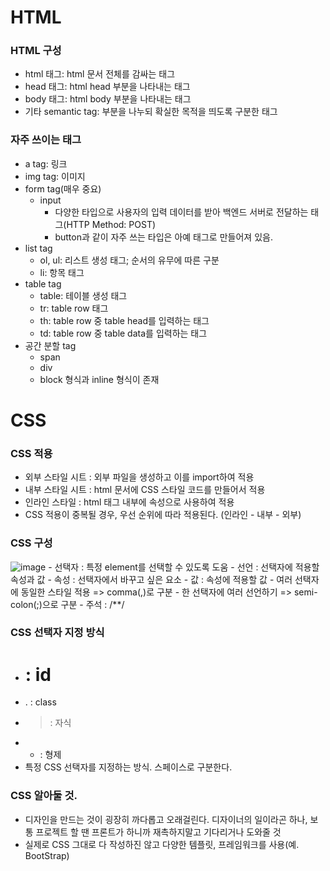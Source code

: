   # HTML
  ### HTML 구성
  - html 태그: html 문서 전체를 감싸는 태그
  - head 태그: html head 부분을 나타내는 태그
  - body 태그: html body 부분을 나타내는 태그
  - 기타 semantic tag: 부분을 나누되 확실한 목적을 띄도록 구분한 태그

  ### 자주 쓰이는 태그
  - a tag: 링크
  - img tag: 이미지
  - form tag(매우 중요)
    - input
      - 다양한 타입으로 사용자의 입력 데이터를 받아 백엔드 서버로 전달하는 태그(HTTP Method: POST)
      - button과 같이 자주 쓰는 타입은 아예 태그로 만들어져 있음.
  - list tag
    - ol, ul: 리스트 생성 태그; 순서의 유무에 따른 구분
    - li: 항목 태그
  - table tag
    - table: 테이블 생성 태그
    - tr: table row 태그
    - th: table row 중 table head를 입력하는 태그
    - td: table row 중 table data를 입력하는 태그
  - 공간 분할 tag
    - span
    - div
    - block 형식과 inline 형식이 존재

  # CSS
  ### CSS 적용
  - 외부 스타일 시트 : 외부 파일을 생성하고 이를 import하여 적용
  - 내부 스타일 시트 : html 문서에 CSS 스타일 코드를 만들어서 적용
  - 인라인 스타일 : html 태그 내부에 속성으로 사용하여 적용
  - CSS 적용이 중복될 경우, 우선 순위에 따라 적용된다. (인라인 - 내부 - 외부)

  ### CSS 구성
  ![image](https://github.com/hso8706/Algorithm/assets/103169947/9b33fd86-e432-4c83-90dc-4c72218a555f)
    - 선택자 : 특정 element를 선택할 수 있도록 도움 
    - 선언 : 선택자에 적용할 속성과 값
    - 속성 : 선택자에서 바꾸고 싶은 요소
    - 값 :  속성에 적용할 값
    - 여러 선택자에 동일한 스타일 적용 => comma(,)로 구분
    - 한 선택자에 여러 선언하기 => semi-colon(;)으로 구분
    - 주석 : /**/ 
    
  ### CSS 선택자 지정 방식
  - # : id
  - . : class
  - > : 자식
  - + : 형제
  - 특정 CSS 선택자를 지정하는 방식. 스페이스로 구분한다.

  ### CSS 알아둘 것.
  - 디자인을 만드는 것이 굉장히 까다롭고 오래걸린다. 디자이너의 일이라곤 하나, 보통 프로젝트 할 땐 프론트가 하니까 재촉하지말고 기다리거나 도와줄 것
  - 실제로 CSS 그대로 다 작성하진 않고 다양한 템플릿, 프레임워크를 사용(예. BootStrap)